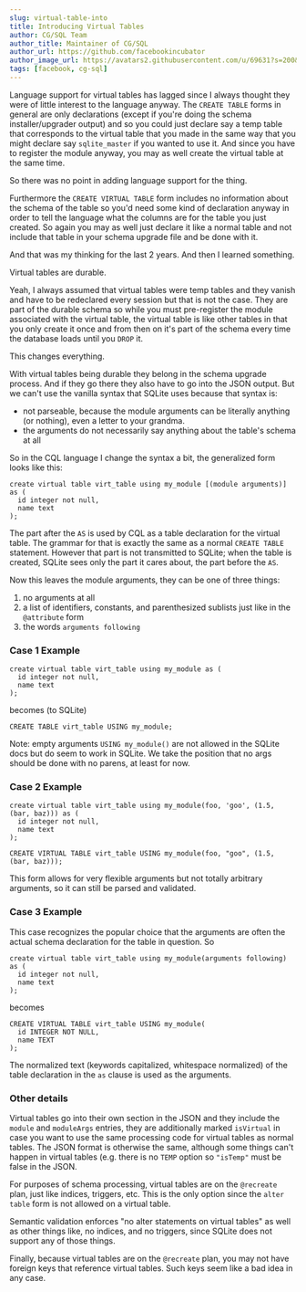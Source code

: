 ```yaml
---
slug: virtual-table-into
title: Introducing Virtual Tables
author: CG/SQL Team
author_title: Maintainer of CG/SQL
author_url: https://github.com/facebookincubator
author_image_url: https://avatars2.githubusercontent.com/u/69631?s=200&v=4
tags: [facebook, cg-sql]
---
```


Language support for virtual tables has lagged since I always thought they were of little interest to
the language anyway. The `CREATE TABLE` forms in general are only declarations (except if you're doing
the schema installer/upgrader output) and so you could just declare say a temp table that corresponds to the
virtual table that you made in the same way that you might declare say `sqlite_master` if you wanted to use it.
And since you have to register the module anyway, you may as well create the virtual table at the same time.

So there was no point in adding language support for the thing.

Furthermore the `CREATE VIRTUAL TABLE` form includes no information about the schema of the table so you'd
need some kind of declaration anyway in order to tell the language what the columns are for the table you
just created.  So again you may as well just declare it like a normal table and not include that table in your
schema upgrade file and be done with it.

And that was my thinking for the last 2 years. And then I learned something.

Virtual tables are durable.

Yeah, I always assumed that virtual tables were temp tables and they vanish and have to be redeclared every
session but that is not the case.  They are part of the durable schema so while you must pre-register the
module associated with the virtual table, the virtual table is like other tables in that you only create it
once and from then on it's part of the schema every time the database loads until you `DROP` it.

This changes everything.

With virtual tables being durable they belong in the schema upgrade process.  And if they go there they also
have to go into the JSON output.  But we can't use the vanilla syntax that SQLite uses because that syntax is:

* not parseable, because the module arguments can be literally anything (or nothing), even a letter to your grandma.
* the arguments do not necessarily say anything about the table's schema at all

So in the CQL language I change the syntax a bit, the generalized form looks like this:

```
create virtual table virt_table using my_module [(module arguments)]  as (
  id integer not null,
  name text
);
```

The part after the `AS` is used by CQL as a table declaration for the virtual table.  The grammar for that
is exactly the same as a normal `CREATE TABLE` statement.  However that part is not transmitted to
SQLite; when the table is created, SQLite sees only the part it cares about, the part before the `AS`.

Now this leaves the module arguments, they can be one of three things:

1. no arguments at all
2. a list of identifiers, constants, and parenthesized sublists just like in the `@attribute` form
3. the words `arguments following`


### Case 1 Example

```
create virtual table virt_table using my_module as (
  id integer not null,
  name text
);
```

becomes (to SQLite)

```
CREATE TABLE virt_table USING my_module;
```

Note: empty arguments `USING my_module()` are not allowed in the SQLite docs but do seem to work in SQLite.
We take the position that no args should be done with no parens, at least for now.

### Case 2 Example

```
create virtual table virt_table using my_module(foo, 'goo', (1.5, (bar, baz))) as (
  id integer not null,
  name text
);
```

```
CREATE VIRTUAL TABLE virt_table USING my_module(foo, "goo", (1.5, (bar, baz)));
```

This form allows for very flexible arguments but not totally arbitrary arguments, so it can still be
parsed and validated.

### Case 3 Example

This case recognizes the popular choice that the arguments are often the actual schema declaration
for the table in question. So

```
create virtual table virt_table using my_module(arguments following) as (
  id integer not null,
  name text
);
```

becomes

```
CREATE VIRTUAL TABLE virt_table USING my_module(
  id INTEGER NOT NULL,
  name TEXT
);
```

The normalized text (keywords capitalized, whitespace normalized) of the table declaration in the `as` clause is used as the arguments.


### Other details

Virtual tables go into their own section in the JSON and they include the `module` and `moduleArgs` entries, they are additionally
marked `isVirtual` in case you want to use the same processing code for virtual tables as normal tables.  The JSON format is otherwise
the same, although some things can't happen in virtual tables (e.g. there is no `TEMP` option so `"isTemp"` must be false in the JSON.

For purposes of schema processing, virtual tables are on the `@recreate` plan, just like indices, triggers, etc.  This is the only option since
the `alter table` form is not allowed on a virtual table.

Semantic validation enforces "no alter statements on virtual tables" as well as other things like, no indices, and no triggers, since SQLite
does not support any of those things.

Finally, because virtual tables are on the `@recreate` plan, you may not have foreign keys that reference virtual tables. Such keys seem
like a bad idea in any case.
